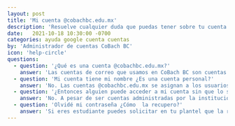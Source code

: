 ```yaml
---
layout: post
title: 'Mi cuenta @cobachbc.edu.mx'
description: 'Resuelve cualquier duda que puedas tener sobre tu cuenta @cobachbc.edu.mx. Desde qué tipo de cuenta es y cómo acceder, hasta qué puedes hacer con ella.'
date:   2021-10-18 10:30:00 -0700
categories: ayuda google cuenta cuentas
by: 'Administrador de cuentas CoBach BC'
icon: 'help-circle'
questions:
  - question: '¿Qué es una cuenta @cobachbc.edu.mx?'
    answer: 'Las cuentas de correo que usamos en CoBach BC son cuentas de Google, por lo que al tener un usuario @cobachbc.edu.mx tienes acceso a tu correo institucional a través de Gmail, así como a todas las demás aplicaciones que ofrece Google, como Drive, Documentos, Calendario, Meet, Classroom, etc.'
  - question: 'Mi cuenta tiene mi nombre ¿Es una cuenta personal?'
    answer: 'No. Las cuentas @cobachbc.edu.mx se asignan a los usuarios con su nombre o matrícula, pero no son cuentas personales. Todas las cuentas son administradas por CoBach BC y son para uso exclusivo de las necesidades institucionales, ya seas empleado o alumno.'
  - question: '¿Entonces alguien puede acceder a mi cuenta sin que lo sepa?'
    answer: 'No. A pesar de ser cuentas administradas por la institución, nadie puede ver el contenido de tu cuenta sin saber la contraseña. La administración de las cuentas de alumnos corresponde a la Dirección de servicios educativos, y para las cuentas de empleados al Departamento de personal.'
  - question: 'Olvidé mi contraseña ¿Cómo  la recupero?'
    answer: 'Si eres estudiante puedes solicitar en tu plantel que la restablezcan. Dependiendo del tipo de plantel necesitas preguntar en el laboratorio de cómputo o en la dirección del plantel. Si eres empleado, <a href="https://docs.google.com/forms/d/e/1FAIpQLSfr0qX0ZHR47YA0lQLf0mFm20xcHNqjHcAmI52tq-lsULeLaw/viewform?formkey=dDNxNG1adTR4b0tIZ3l2NllxSVNrMnc6MQ&ptok=7704567836211532901&ifq">accede a este formulario</a> para solicitar restablecer tu contraseña.'
---
```

